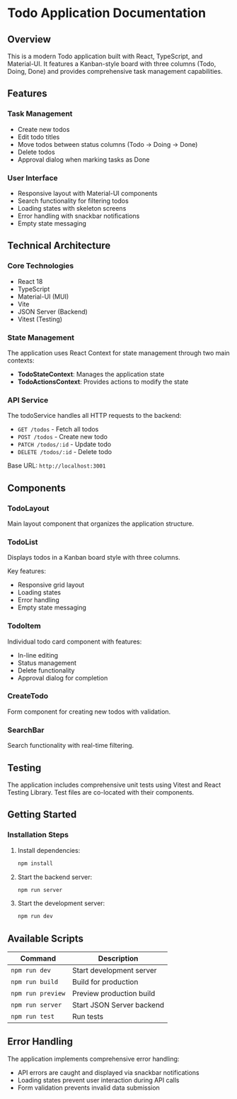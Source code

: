 # Todo Application Documentation

## Overview

This is a modern Todo application built with React, TypeScript, and Material-UI. It features a Kanban-style board with three columns (Todo, Doing, Done) and provides comprehensive task management capabilities.

## Features

### Task Management

- Create new todos
- Edit todo titles
- Move todos between status columns (Todo → Doing → Done)
- Delete todos
- Approval dialog when marking tasks as Done

### User Interface

- Responsive layout with Material-UI components
- Search functionality for filtering todos
- Loading states with skeleton screens
- Error handling with snackbar notifications
- Empty state messaging

## Technical Architecture

### Core Technologies

- React 18
- TypeScript
- Material-UI (MUI)
- Vite
- JSON Server (Backend)
- Vitest (Testing)

### State Management

The application uses React Context for state management through two main contexts:

- **TodoStateContext**: Manages the application state
- **TodoActionsContext**: Provides actions to modify the state

### API Service

The todoService handles all HTTP requests to the backend:

- `GET /todos` - Fetch all todos
- `POST /todos` - Create new todo
- `PATCH /todos/:id` - Update todo
- `DELETE /todos/:id` - Delete todo

Base URL: `http://localhost:3001`

## Components

### TodoLayout

Main layout component that organizes the application structure.

### TodoList

Displays todos in a Kanban board style with three columns.

Key features:

- Responsive grid layout
- Loading states
- Error handling
- Empty state messaging

### TodoItem

Individual todo card component with features:

- In-line editing
- Status management
- Delete functionality
- Approval dialog for completion

### CreateTodo

Form component for creating new todos with validation.

### SearchBar

Search functionality with real-time filtering.

## Testing

The application includes comprehensive unit tests using Vitest and React Testing Library. Test files are co-located with their components.

## Getting Started

### Installation Steps

1. Install dependencies:

   ```bash
   npm install
   ```

2. Start the backend server:

   ```bash
   npm run server
   ```

3. Start the development server:

   ```bash
   npm run dev
   ```

## Available Scripts

| Command           | Description               |
| ----------------- | ------------------------- |
| `npm run dev`     | Start development server  |
| `npm run build`   | Build for production      |
| `npm run preview` | Preview production build  |
| `npm run server`  | Start JSON Server backend |
| `npm run test`    | Run tests                 |

## Error Handling

The application implements comprehensive error handling:

- API errors are caught and displayed via snackbar notifications
- Loading states prevent user interaction during API calls
- Form validation prevents invalid data submission
